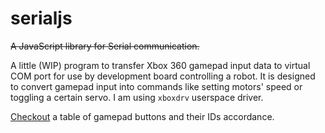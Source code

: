 # serialjs

~~A JavaScript library for Serial communication.~~

A little (WIP) program to transfer Xbox 360 gamepad input data to virtual
COM port for use by development board controlling a robot. It is designed
to convert gamepad input into commands like setting motors' speed or toggling
a certain servo. I am using `xboxdrv` userspace driver.

[Checkout](joystick.txt) a table of gamepad buttons and their IDs accordance.

